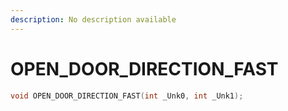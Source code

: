 ```yaml
---
description: No description available 
---
```


# OPEN_DOOR_DIRECTION_FAST

```cpp
void OPEN_DOOR_DIRECTION_FAST(int _Unk0, int _Unk1);
```